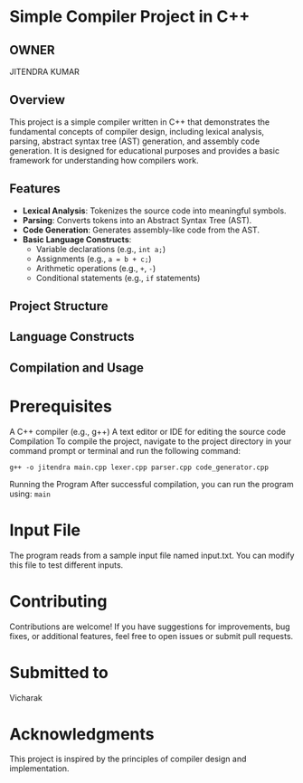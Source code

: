 # Simple Compiler Project in C++
## OWNER
   JITENDRA KUMAR
## Overview

This project is a simple compiler written in C++ that demonstrates the fundamental concepts of compiler design, including lexical analysis, parsing, abstract syntax tree (AST) generation, and assembly code generation. It is designed for educational purposes and provides a basic framework for understanding how compilers work.

## Features

- **Lexical Analysis**: Tokenizes the source code into meaningful symbols.
- **Parsing**: Converts tokens into an Abstract Syntax Tree (AST).
- **Code Generation**: Generates assembly-like code from the AST.
- **Basic Language Constructs**:
  - Variable declarations (e.g., `int a;`)
  - Assignments (e.g., `a = b + c;`)
  - Arithmetic operations (e.g., `+`, `-`)
  - Conditional statements (e.g., `if` statements)

## Project Structure

## Language Constructs


## Compilation and Usage


# Prerequisites
A C++ compiler (e.g., g++)
A text editor or IDE for editing the source code
Compilation
To compile the project, navigate to the project directory in your command prompt or terminal and run the following command:

``g++ -o jitendra main.cpp lexer.cpp parser.cpp code_generator.cpp``

Running the Program
After successful compilation, you can run the program using:
``main``

# Input File
The program reads from a sample input file named input.txt. You can modify this file to test different inputs.

# Contributing
Contributions are welcome! If you have suggestions for improvements, bug fixes, or additional features, feel free to open issues or submit pull requests.

# Submitted to
  Vicharak

# Acknowledgments
This project is inspired by the principles of compiler design and implementation.